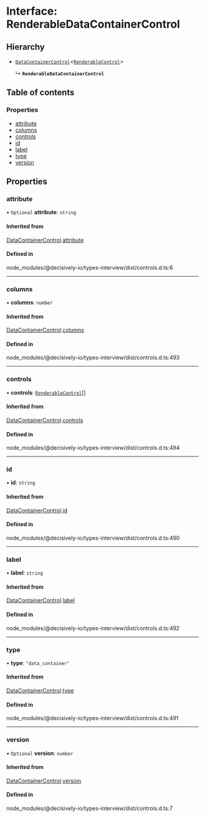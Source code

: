 # Interface: RenderableDataContainerControl

## Hierarchy

- [`DataContainerControl`](../wiki/DataContainerControl)<[`RenderableControl`](../wiki/Exports#renderablecontrol)\>

  ↳ **`RenderableDataContainerControl`**

## Table of contents

### Properties

- [attribute](../wiki/RenderableDataContainerControl#attribute)
- [columns](../wiki/RenderableDataContainerControl#columns)
- [controls](../wiki/RenderableDataContainerControl#controls)
- [id](../wiki/RenderableDataContainerControl#id)
- [label](../wiki/RenderableDataContainerControl#label)
- [type](../wiki/RenderableDataContainerControl#type)
- [version](../wiki/RenderableDataContainerControl#version)

## Properties

### attribute

• `Optional` **attribute**: `string`

#### Inherited from

[DataContainerControl](../wiki/DataContainerControl).[attribute](../wiki/DataContainerControl#attribute)

#### Defined in

node_modules/@decisively-io/types-interview/dist/controls.d.ts:6

___

### columns

• **columns**: `number`

#### Inherited from

[DataContainerControl](../wiki/DataContainerControl).[columns](../wiki/DataContainerControl#columns)

#### Defined in

node_modules/@decisively-io/types-interview/dist/controls.d.ts:493

___

### controls

• **controls**: [`RenderableControl`](../wiki/Exports#renderablecontrol)[]

#### Inherited from

[DataContainerControl](../wiki/DataContainerControl).[controls](../wiki/DataContainerControl#controls)

#### Defined in

node_modules/@decisively-io/types-interview/dist/controls.d.ts:494

___

### id

• **id**: `string`

#### Inherited from

[DataContainerControl](../wiki/DataContainerControl).[id](../wiki/DataContainerControl#id)

#### Defined in

node_modules/@decisively-io/types-interview/dist/controls.d.ts:490

___

### label

• **label**: `string`

#### Inherited from

[DataContainerControl](../wiki/DataContainerControl).[label](../wiki/DataContainerControl#label)

#### Defined in

node_modules/@decisively-io/types-interview/dist/controls.d.ts:492

___

### type

• **type**: ``"data_container"``

#### Inherited from

[DataContainerControl](../wiki/DataContainerControl).[type](../wiki/DataContainerControl#type)

#### Defined in

node_modules/@decisively-io/types-interview/dist/controls.d.ts:491

___

### version

• `Optional` **version**: `number`

#### Inherited from

[DataContainerControl](../wiki/DataContainerControl).[version](../wiki/DataContainerControl#version)

#### Defined in

node_modules/@decisively-io/types-interview/dist/controls.d.ts:7
